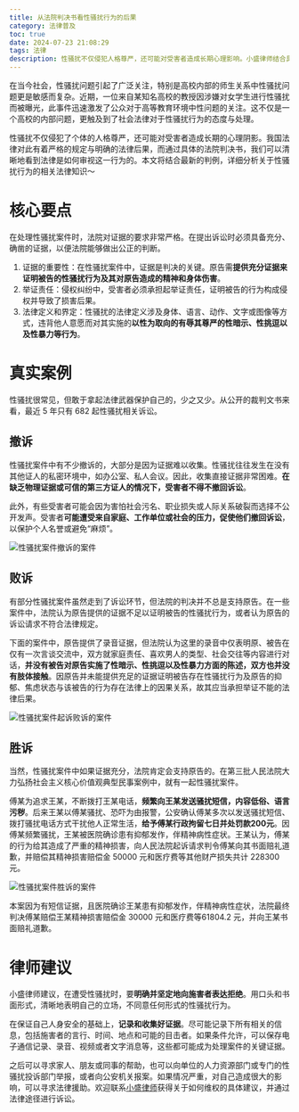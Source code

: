 ```yaml
---
title: 从法院判决书看性骚扰行为的后果
category: 法律普及
toc: true
date: 2024-07-23 21:08:29
tags: 法律
description: 性骚扰不仅侵犯人格尊严，还可能对受害者造成长期心理影响。小盛律师结合具体的法院判决书，展示了如何通过法律途径应对和处理性骚扰问题。此外，还详细讨论了性骚扰案件中证据的重要性和举证责任，以及法律对此类行为的定义和界定，为公众提供了宝贵的法律知识和应对策略。
---
```


在当今社会，性骚扰问题引起了广泛关注，特别是高校内部的师生关系中性骚扰问题更是敏感而复杂。近期，一位来自某知名高校的教授因涉嫌对女学生进行性骚扰而被曝光，此事件迅速激发了公众对于高等教育环境中性问题的关注。这不仅是一个高校的内部问题，更触及到了社会法律对于性骚扰行为的态度与处理。

性骚扰不仅侵犯了个体的人格尊严，还可能对受害者造成长期的心理阴影。我国法律对此有着严格的规定与明确的法律后果，而通过具体的法院判决书，我们可以清晰地看到法律是如何审视这一行为的。本文将结合最新的判例，详细分析关于性骚扰行为的相关法律知识～

<!-- more -->

# 核心要点

在处理性骚扰案件时，法院对证据的要求非常严格。在提出诉讼时必须具备充分、确凿的证据，以便法院能够做出公正的判断。

1. 证据的重要性：在性骚扰案件中，证据是判决的关键。原告需**提供充分证据来证明被告的性骚扰行为及其对原告造成的精神和身体伤害**。
2. 举证责任：侵权纠纷中，受害者必须承担起举证责任，证明被告的行为构成侵权并导致了损害后果。
3. 法律定义和界定：性骚扰的法律定义涉及身体、语言、动作、文字或图像等方式，违背他人意愿而对其实施的**以性为取向的有辱其尊严的性暗示、性挑逗以及性暴力等行为**。

# 真实案例

性骚扰很常见，但敢于拿起法律武器保护自己的，少之又少。从公开的裁判文书来看，最近 5 年只有 682 起性骚扰相关诉讼。

## 撤诉

性骚扰案件中有不少撤诉的，大部分是因为证据难以收集。性骚扰往往发生在没有其他证人的私密环境中，如办公室、私人会议。因此，收集直接证据非常困难。**在缺乏物理证据或可信的第三方证人的情况下，受害者不得不撤回诉讼**。

此外，有些受害者可能会因为害怕社会污名、职业损失或人际关系破裂而选择不公开发声。受害者**可能遭受来自家庭、工作单位或社会的压力，促使他们撤回诉讼**，以保护个人名誉或避免“麻烦”。

![性骚扰案件撤诉的案件](https://slefboot-1251736664.file.myqcloud.com/20240723_lawer_sexual_harassment_withdrawal.png)

## 败诉

有部分性骚扰案件虽然走到了诉讼环节，但法院的判决并不总是支持原告。在一些案件中，法院认为原告提供的证据不足以证明被告的性骚扰行为，或者认为原告的诉讼请求不符合法律规定。

下面的案件中，原告提供了录音证据，但法院认为这里的录音中仅表明原、被告在仅有一次言谈交流中，双方就家庭责任、喜欢男人的类型、社会交往等内容进行对话，**并没有被告对原告实施了性暗示、性挑逗以及性暴力方面的陈述，双方也并没有肢体接触**。因原告并未能提供充足的证据证明被告存在性骚扰行为及原告的抑郁、焦虑状态与该被告的行为存在法律上的因果关系，故其应当承担举证不能的法律后果。

![性骚扰案件起诉败诉的案件](https://slefboot-1251736664.file.myqcloud.com/20240723_lawer_sexual_harassment_fail.png)

## 胜诉

当然，性骚扰案件中如果证据充分，法院肯定会支持原告的。在第三批人民法院大力弘扬社会主义核心价值观典型民事案例中，就有一起性骚扰案件。

傅某为追求王某，不断拨打王某电话，**频繁向王某发送骚扰短信，内容低俗、语言污秽**。后来王某以傅某骚扰、恐吓为由报警，公安确认傅某多次以发送骚扰短信、拨打骚扰电话方式干扰他人正常生活，**给予傅某行政拘留七日并处罚款200元**。因傅某频繁骚扰，王某被医院确诊患有抑郁发作，伴精神病性症状。王某认为，傅某的行为给其造成了严重的精神损害，向人民法院起诉请求判令傅某向其书面赔礼道歉，并赔偿其精神损害赔偿金 50000 元和医疗费等其他财产损失共计 228300 元。

![性骚扰案件胜诉的案件](https://slefboot-1251736664.file.myqcloud.com/20240723_lawer_sexual_harassment_succ.png)

本案因为有短信证据，且医院确诊王某患有抑郁发作，伴精神病性症状，法院最终判决傅某赔偿王某精神损害赔偿金 30000 元和医疗费等61804.2 元，并向王某书面赔礼道歉。

# 律师建议

小盛律师建议，在遭受性骚扰时，要**明确并坚定地向施害者表达拒绝**。用口头和书面形式，清晰地表明自己的立场，不同意任何形式的性骚扰行为。

在保证自己人身安全的基础上，**记录和收集好证据**。尽可能记录下所有相关的信息，包括施害者的言行、时间、地点和可能的目击者。如果条件允许，可以保存电子通信记录、录音、视频或者文字消息等，这些都可能成为处理案件的关键证据。

之后可以寻求家人、朋友或同事的帮助，也可以向单位的人力资源部门或专门的性骚扰投诉部门举报，或者向公安机关报案。如果情况严重，对自己造成很大的影响，可以寻求法律援助。欢迎联系[小盛律师](https://selfboot.cn/links)获得关于如何维权的具体建议，并通过法律途径进行诉讼。